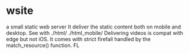 # wsite
a small static web server
It deliver the static content both
on mobile and desktop. See with
./html/
./html_mobile/
Delivering videos is compat with edge but
not iOS. It comes with strict firefall
handled by the match_resource() function.
FL


